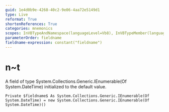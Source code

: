 ```yaml
---
guid: 1e4d0b9e-4268-40c2-9e06-4aa72e5149d1
type: Live
reformat: True
shortenReferences: True
categories: mnemonics
scopes: InVBTypeAndNamespace(languageLevel=Vb8), InVBTypeMember(languageLevel=Vb8)
parameterOrder: fieldname
fieldname-expression: constant("fieldname")
---
```


# n~t

A field of type System.Collections.Generic.IEnumerable(Of System.DateTime) initialized to the default value.

```
Private $fieldname$ As System.Collections.Generic.IEnumerable(Of System.DateTime) = new System.Collections.Generic.IEnumerable(Of System.DateTime)()
```
